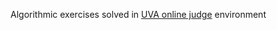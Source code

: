 Algorithmic exercises solved in [UVA online judge](https://onlinejudge.org/index.php?option=com_onlinejudge&Itemid=8) environment